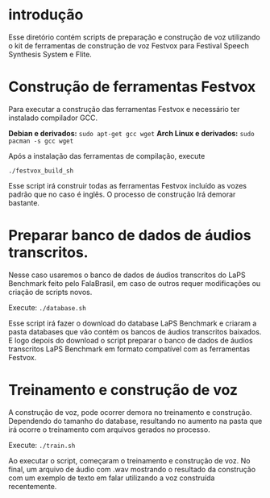 # introdução

Esse diretório contém scripts de preparação e construção de voz utilizando o kit de ferramentas de construção de voz Festvox para Festival Speech Synthesis System e Flite.

# Construção de ferramentas  Festvox

Para executar a construção das ferramentas Festvox e necessário ter instalado compilador GCC. 

**Debian e derivados:**
	`sudo apt-get gcc wget`
**Arch Linux e derivados:**
	`sudo pacman -s gcc wget`

  Após a instalação das ferramentas de compilação, execute

``./festvox_build_sh``

Esse script irá construir todas as ferramentas Festvox incluído as vozes padrão que no caso é inglês. O processo de construção Irá demorar bastante.

# Preparar banco de dados de áudios transcritos.

Nesse caso usaremos o banco de dados de áudios transcritos do LaPS Benchmark feito pelo FalaBrasil, em caso de outros requer modificações ou criação de scripts novos. 

Execute:
```./database.sh```

Esse script irá fazer o download do database LaPS Benchmark e criaram a pasta databases que vão contém os bancos de áudios transcritos baixados. E logo depois do download o script preparar o banco de dados de áudios transcritos LaPS Benchmark em formato compatível com as ferramentas Festvox. 

# Treinamento e construção de voz

A construção de voz, pode ocorrer demora no treinamento e construção. Dependendo do tamanho do database, resultando no aumento na pasta que irá ocorre o treinamento com arquivos gerados no processo.

Execute:
```./train.sh```

Ao executar o script, começaram o treinamento e construção de voz. No final, um arquivo de áudio com .wav mostrando o resultado da construção com um exemplo de texto em falar utilizando a voz construída recentemente.
